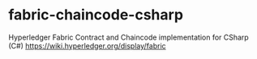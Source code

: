 # fabric-chaincode-csharp
Hyperledger Fabric Contract and Chaincode implementation for CSharp (C#) https://wiki.hyperledger.org/display/fabric
